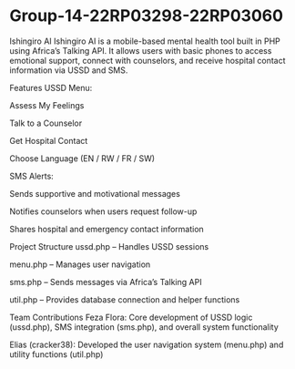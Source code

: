 # Group-14-22RP03298-22RP03060
Ishingiro AI
Ishingiro AI is a mobile-based mental health tool built in PHP using Africa’s Talking API. It allows users with basic phones to access emotional support, connect with counselors, and receive hospital contact information via USSD and SMS.

Features
USSD Menu:

Assess My Feelings

Talk to a Counselor

Get Hospital Contact

Choose Language (EN / RW / FR / SW)

SMS Alerts:

Sends supportive and motivational messages

Notifies counselors when users request follow-up

Shares hospital and emergency contact information

Project Structure
ussd.php – Handles USSD sessions

menu.php – Manages user navigation

sms.php – Sends messages via Africa’s Talking API

util.php – Provides database connection and helper functions

Team Contributions
Feza Flora: Core development of USSD logic (ussd.php), SMS integration (sms.php), and overall system functionality

Elias (cracker38): Developed the user navigation system (menu.php) and utility functions (util.php)


